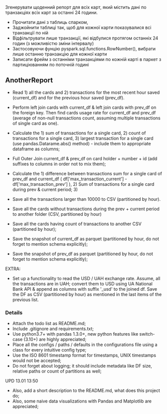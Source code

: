 Згенерувати щоденний репорт для всіх карт, який містить дані по транзакціях всіх карт за останні 24 години.
- Прочитати дані з таблиць спарком, 
- Заджойнити таблиці так, щоб для кожної карти показувалися всі транзакції по ній
- Відфільтрувати лише транзакції, які відбулися протягом останніх 24 годин (з можливістю зміни інтервалу)
- Застосовуючи фунцію pyspark.sql.functions.RowNumber(), вибрати лише останню транзакцію для кожної карти
- Записати фрейм з останніми транзакціями по кожній карті в паркет з партиціюванням по поточній годині






## AnotherReport


- Read 1) all the cards and 2) transactions for the most recent hour saved (current_df) and for the previous hour saved (prev_df).
- Perform left join cards with current_df & left join cards with prev_df on the foreign key. Then find cards usage rate for current_df and prev_df (average of non-null transactions count, assuming multiple transactions of single card as one).
- Calculate the 1) sum of transactions for a single card, 2) count of transactions for a single card, 3) largest transaction for a single card (use pandas.Datarame.abs() method) - include them to appropriate dataframe as  columns;
- Full Outer Join current_df & prev_df on card holder + number + id (add suffixes to columns in order not to mix them);
- Calculate the 1) difference between transactions sum for a single card of prev_df and current_df ( df['max_transaction_current'] - df['max_transaction_prev'] ), 2) Sum of transactions for a single card during prev & current period; 3) 

- Save all the transactions larger than 10000 to CSV (partitioned by hour).
- Save all the cards without transactions during the prev + current period to another folder (CSV, partitioned by hour)
- Save all the cards having count of transactions to another CSV (partitioned by hour);
- Save the snapshot of current_df as parquet (partitioned by hour, do not forget to mention schema explicitly);
- Save the snapshot of prev_df as parquet (partitioned by hour, do not forget to mention schema explicitly);


EXTRA: 
- Set up a functionality to read the USD / UAH exchange rate. Assume, all the transactions are in UAH; convert them to USD using UA National Bank API & append as columns with suffix '_usd' to the joined df. Save the DF as CSV (partitioned by hour) as mentioned in the last items of the previous list.

### Details
- Attach the todo list as README.md;
- Include .gitignore and requirements.txt;
- Use python3.7+ with pandas 1.3.0+, new python features like switch-case (3.10+) are highly appreciated;
- Place all the configs / paths / defaults in the configurations file using a class for every intuitive config type;
- Use the ISO 8601 timestamp format for timestamps, UNIX timestamps would not be accepted;
- Do not forget about logging; it should include metadata like DF size, relative paths or count of partitions as well;

UPD 13.01 13:50
- Also, add a short description to the README.md, what does this project do;
- Also, some naive data visualizations with Pandas and Matplotlib are appreciated;